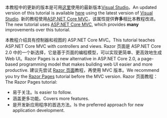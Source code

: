 <span data-ttu-id="b9433-101">本教程中的更新的版本是可用[这里](https://docs.microsoft.com/aspnet/core/tutorials/first-mvc-app/start-mvc)使用的最新版本[Visual Studio](https://visualstudio.microsoft.com/)。</span><span class="sxs-lookup"><span data-stu-id="b9433-101">An updated version of this tutorial is available [here](https://docs.microsoft.com/aspnet/core/tutorials/first-mvc-app/start-mvc) using the latest version of [Visual Studio](https://visualstudio.microsoft.com/).</span></span> <span data-ttu-id="b9433-102">新的教程使用[ASP.NET Core MVC](https://docs.microsoft.com/aspnet/core/mvc/)，该属性提供**许多**相比本教程改进。</span><span class="sxs-lookup"><span data-stu-id="b9433-102">The new tutorial uses [ASP.NET Core MVC](https://docs.microsoft.com/aspnet/core/mvc/), which provides **many** improvements over this tutorial.</span></span>

<span data-ttu-id="b9433-103">本教程介绍具有控制器和视图的 ASP.NET Core MVC。</span><span class="sxs-lookup"><span data-stu-id="b9433-103">This tutorial teaches ASP.NET Core MVC with controllers and views.</span></span> <span data-ttu-id="b9433-104">Razor 页面是 ASP.NET Core 2.0 中的一个新选择，它是基于页面的编程模型，可以实现更简单、更高效地生成 Web UI。</span><span class="sxs-lookup"><span data-stu-id="b9433-104">Razor Pages is a new alternative in ASP.NET Core 2.0, a page-based programming model that makes building web UI easier and more productive.</span></span> <span data-ttu-id="b9433-105">建议先尝试 [Razor 页面](https://docs.microsoft.com/aspnet/core/mvc/razor-pages)教程，再使用 MVC 版本。</span><span class="sxs-lookup"><span data-stu-id="b9433-105">We recommend you try the [Razor Pages](https://docs.microsoft.com/aspnet/core/mvc/razor-pages) tutorial before the MVC version.</span></span> <span data-ttu-id="b9433-106">Razor 页面教程：</span><span class="sxs-lookup"><span data-stu-id="b9433-106">The Razor Pages tutorial:</span></span>

* <span data-ttu-id="b9433-107">易于关注。</span><span class="sxs-lookup"><span data-stu-id="b9433-107">Is easier to follow.</span></span>
* <span data-ttu-id="b9433-108">涵盖更多功能。</span><span class="sxs-lookup"><span data-stu-id="b9433-108">Covers more features.</span></span>
* <span data-ttu-id="b9433-109">是开发新应用程序的首选方法。</span><span class="sxs-lookup"><span data-stu-id="b9433-109">Is the preferred approach for new application development.</span></span>
